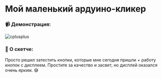 # Мой маленький ардуино-кликер
<h3 align="left">📹 Демонстрация:</h3>
<img src="https://github.com/hud0shnik/arduino/blob/master/lcd/lcdClicker_26_09_21/lcd_clicker.gif" alt="cplusplus"/>
<h3 align="left">📄 О скетче:</h3>
Просто решил затестить кнопки, которые мне сегодня пришли + работу кнопок с дисплеем. Простите за качество и засвет, но дисплей оказался очень ярким. 😅

